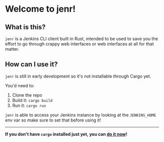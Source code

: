 # Welcome to jenr!

## What is this?

`jenr` is a Jenkins CLI client built in Rust, intended to be used to save you the effort to go through crappy web interfaces or web interfaces at all for that matter.


## How can I use it?

`jenr` is still in early development so it's not installable through Cargo yet.

You'd need to:
  1. Clone the repo
  2. Build it: `cargo build`
  3. Run it: `cargo run`

`jenr` is able to access your Jenkins instance by looking at the `JENKINS_HOME` env var so make sure to set that before using it!


--------------------------------------------------------------------
**If you don't have `cargo` installed just yet, you can [do it now](https://doc.rust-lang.org/cargo/getting-started/installation.html)!**
